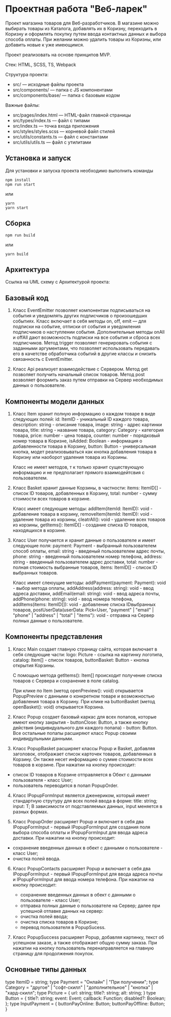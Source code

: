 # Проектная работа "Веб-ларек"

Проект магазина товаров для Веб-разработчиков. В магазине можно выбирать товары из Каталога, добавлять их в Коризну, переходить в Коризну и оформлять покупку путем ввода контактных данных и выбора способа оплаты. При желании можно удалить товары из Коризны, или добавить новые к уже имеющимся.

Проект реализовать на основе принципов MVP.

Стек: HTML, SCSS, TS, Webpack

Структура проекта:

- src/ — исходные файлы проекта
- src/components/ — папка с JS компонентами
- src/components/base/ — папка с базовым кодом

Важные файлы:

- src/pages/index.html — HTML-файл главной страницы
- src/types/index.ts — файл с типами
- src/index.ts — точка входа приложения
- src/styles/styles.scss — корневой файл стилей
- src/utils/constants.ts — файл с константами
- src/utils/utils.ts — файл с утилитами

## Установка и запуск

Для установки и запуска проекта необходимо выполнить команды

```
npm install
npm run start
```

или

```
yarn
yarn start
```

## Сборка

```
npm run build
```

или

```
yarn build
```

## Архитектура

Ссылка на UML схему с Архитектурой проекта:

## Базовый код

1. Класс EventEmitter позволяет компонентам подписываться на события и уведомлять других подписчиков о произошедших событиях.
   Класс включает в себя методы on, off, emit — для подписки на событие, отписки от события и уведомления подписчиков о наступлении события.
   Дополнительные методы onAll и offAll дают возможность подписки на все события и сброса всех
   подписчиков.
   Метод trigger позволяет генерировать события с заданными аргументами, что позволяет использовать передавать его в качетстве обработчика событий в другие классы и снизить связанность с EventEmitter.

2. Класс Api реализует взаимодействие с Сервером.
   Метод get позволяет получить начальный список товаров.
   Метод post возволяет фоормить заказ путем отправки на Сервер необходимых данных о пользователе.

## Компоненты модели данных

1. Класс Item хранит полную информацию о каждом товаре в виде следующих полей:
   id: ItemID - уникальный ID каждого товара,
   description: string - описание товара,
   image: string - адрес картинки товара,
   title: string - название товара,
   category: Category - категория товара,
   price: number - цена товара,
   counter: number - порядковый номер товара в Коризне,
   isAdded: Boolean - информация о добавленности товара в Корзину,
   button: Button - универсальная кнопка, модет реализовываться как кнопка добавления товара в Коризну или наоборот удаления товара из Корзины.

   Класс не имеет методов, т к только хранит существующую информацию и не предполагает прямого взаимодейтсвия с пользователем.

2. Класс Basket хранит данные Корзины, в частности:
   items: ItemID[] - список ID товаров, добавленных в Корзину,
   total: number - сумму стоимости всех товаров в корзине.

   Класс имеет следующие методы:
   addItem(itemId: ItemID): void - добавление товара в корзину,
   removeItem(itemId: ItemID): void - удаление товара из корзины,
   cleatrAll(): void - удаление всех товаров из корзины,
   getItems(): ItemID[] - создание списка ID товаров, находящихся в корзине.

3. Класс User получается и хранит данные о пользователе и имеет следующие поля:
   payment: Payment - выбранный пользователем способ оплаты,
   email: string - введеный пользователем адрес почты,
   phone: string - введенный пользователем номер телефона,
   address: string - введенный пользователем адрес доставки,
   total: number - полная стоимость выбранные товаров,
   items: ItemID[] - список ID выбранных товаров.

   Класс имеет слеюущие методы:
   addPayment(payment: Payment): void - выбор метода оплаты,
   addAddress(address: string): void - ввод адреса доставки,
   addEmail(email: string): void - ввод адреса почты,
   addPhone(phone: string): void - ввод номера телефона,
   addItems(items: ItemID[]): void - добавление списка IDвыбранных товаров,
   postUserData(userData: Pick<User, "payment" | "email" | "phone" | "address" | "total" | "items"): void - отправка на Сервер полных данные о пользователе.

## Компоненты представления

1. Класс Main создает главную страницу сайта, которая включает в себя следующие части:
   logo: Picture - ссылка на картинку логотипа,
   catalog: Item[] - список товаров,
   buttonBasket: Button - кнопка открытия Корзины.

   С помощью метода getItems(): Item[] происходит получение списка товаров с Сервера и сохранение в поле catalog.

   При клике по Item (метод openPreview(): void) открывается PopupPreview с данными о конкретном товаре и возможностью добавления товара в Корзину.
   При клике на buttonBasket (метод openBasket(): void) открывается Корзина.

2. Класс Popup создает базовый каркас для всех попапов, которые имеют кнопку закрытия - buttonClose: Button, а также кнопку действия (индивидуального для каждого попапа) - button: Button. Все остальные попапы расширяют класс Popup своими индивидульными данными.

3. Класс PopupBasket расширяет классы Popup и Basket, добавляя заголовок, отображает список карточек товаров, добавленных в Корзину. Он также несет информацию о сумме стоимости всех товаров в корзине.
   При нажатии на кнопку происходит:

- список ID товаров в Корзине отправляется в Обект с данными пользователя - класс User;
- пользователь переводится в попап PopupOrder.

4. Класс IPopupFormInput<T> является дженериком, который имеет стандартную струтуру для всех полей ввода в форме:
   title: string;
   input: T;
   В зависимости от подставляемых данных, input меняется в разных формах.

5. Класс PopupOrder расширяет Popup и включает в себя два IPopupFormInput<T> - первый IPopupFormInput<InputPayment> для создания поля выбора способа оплаты и IPopupFormInput<string> для ввода адреса доставки.
   При нажатии на кнопку происходит:

- сохранение введенных данных в обект с данными о пользователе - класс User;
- очистка полей ввода.

6. Класс PopupContacts расширяет Popup и включает в себя два IPopupFormInput<T> - первый IPopupFormInput<string> для ввода адреса почты и IPopupFormInput<string> для ввода номера телефона.
   При нажатии на кнопку происходит:

   - сохранение введенных данных в обект с данными о пользователе - класс User;
   - отправка полных данные о пользователе на Сервер;
     далее при успешной отпавке данных на сервер:
   - очистка полей ввода;
   - очистка списка товаров в Коризне;
   - перевод пользователя в PopupSucess.

7. Класс PopupSuccess расширяет Popup, добавляя картинку, текст об успешном заказе, а также отображает общую сумму заказа.
   При нажатии на кнопку пользователь перенаправляется на главную страницу для продолжения покупок.

## Основные типы данных

type ItemID = string;
type Payment = "Онлайн" | "При получении";
type Category = "другое" | "софт-скилл" | "дополнительное" | "кнопка" | "хард-скилл";
type Picture = {
url: string;
title?: string;
alt: string;
}
type Button = {
title?: string;
event: Event;
callback: Function;
disabled?: Boolean;
};
type InputPayment = {
buttonPayOnline: Button;
buttonPayOffline: Button;
}
